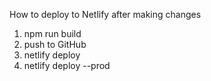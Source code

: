 How to deploy to Netlify after making changes
1. npm run build
2. push to GitHub
3. netlify deploy
4. netlify deploy --prod
